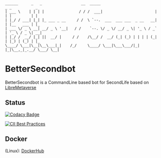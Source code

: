 ```
______      _   _                  __  _____                          _ _           _
| ___ \    | | | |                / / /  ___|                        | | |         | |
| |_/ / ___| |_| |_ ___ _ __     / /  \ `--.  ___  ___ ___  _ __   __| | |__   ___ | |_
| ___ \/ _ \ __| __/ _ \ '__|   / /    `--. \/ _ \/ __/ _ \| '_ \ / _` | '_ \ / _ \| __|
| |_/ /  __/ |_| ||  __/ |     / /    /\__/ /  __/ (_| (_) | | | | (_| | |_) | (_) | |_
\____/ \___|\__|\__\___|_|    /_/     \____/ \___|\___\___/|_| |_|\__,_|_.__/ \___/ \__|
```
BetterSecondbot
===============
BetterSecondbot is a CommandLine based bot for SecondLife based on [LibreMetaverse](https://bitbucket.org/streamadmin/libremetaverse-core/src/master/)

Status
---------------
[![Codacy Badge](https://api.codacy.com/project/badge/Grade/56870fb7ed744ebcbac88fe5b77e2086)](https://www.codacy.com/manual/madpeter/SecondBot?utm_source=github.com&amp;utm_medium=referral&amp;utm_content=Madpeterz/SecondBot&amp;utm_campaign=Badge_Grade)

[![CII Best Practices](https://bestpractices.coreinfrastructure.org/projects/3765/badge)](https://bestpractices.coreinfrastructure.org/projects/3765)

Docker
---------------
(Linux): [DockerHub](https://hub.docker.com/r/madpeter/secondbot-bitbucket-auto)
